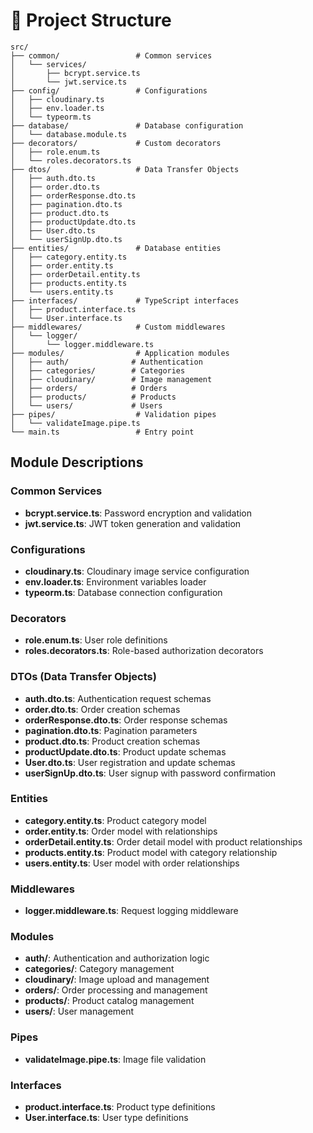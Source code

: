 # 📁 Project Structure

```
src/
├── common/                 # Common services
│   └── services/
│       ├── bcrypt.service.ts
│       └── jwt.service.ts
├── config/                 # Configurations
│   ├── cloudinary.ts
│   ├── env.loader.ts
│   └── typeorm.ts
├── database/               # Database configuration
│   └── database.module.ts
├── decorators/             # Custom decorators
│   ├── role.enum.ts
│   └── roles.decorators.ts
├── dtos/                   # Data Transfer Objects
│   ├── auth.dto.ts
│   ├── order.dto.ts
│   ├── orderResponse.dto.ts
│   ├── pagination.dto.ts
│   ├── product.dto.ts
│   ├── productUpdate.dto.ts
│   ├── User.dto.ts
│   └── userSignUp.dto.ts
├── entities/               # Database entities
│   ├── category.entity.ts
│   ├── order.entity.ts
│   ├── orderDetail.entity.ts
│   ├── products.entity.ts
│   └── users.entity.ts
├── interfaces/             # TypeScript interfaces
│   ├── product.interface.ts
│   └── User.interface.ts
├── middlewares/            # Custom middlewares
│   └── logger/
│       └── logger.middleware.ts
├── modules/                # Application modules
│   ├── auth/              # Authentication
│   ├── categories/        # Categories
│   ├── cloudinary/        # Image management
│   ├── orders/            # Orders
│   ├── products/          # Products
│   └── users/             # Users
├── pipes/                  # Validation pipes
│   └── validateImage.pipe.ts
└── main.ts                 # Entry point
```

## Module Descriptions

### Common Services

- **bcrypt.service.ts**: Password encryption and validation
- **jwt.service.ts**: JWT token generation and validation

### Configurations

- **cloudinary.ts**: Cloudinary image service configuration
- **env.loader.ts**: Environment variables loader
- **typeorm.ts**: Database connection configuration

### Decorators

- **role.enum.ts**: User role definitions
- **roles.decorators.ts**: Role-based authorization decorators

### DTOs (Data Transfer Objects)

- **auth.dto.ts**: Authentication request schemas
- **order.dto.ts**: Order creation schemas
- **orderResponse.dto.ts**: Order response schemas
- **pagination.dto.ts**: Pagination parameters
- **product.dto.ts**: Product creation schemas
- **productUpdate.dto.ts**: Product update schemas
- **User.dto.ts**: User registration and update schemas
- **userSignUp.dto.ts**: User signup with password confirmation

### Entities

- **category.entity.ts**: Product category model
- **order.entity.ts**: Order model with relationships
- **orderDetail.entity.ts**: Order detail model with product relationships
- **products.entity.ts**: Product model with category relationship
- **users.entity.ts**: User model with order relationships

### Middlewares

- **logger.middleware.ts**: Request logging middleware

### Modules

- **auth/**: Authentication and authorization logic
- **categories/**: Category management
- **cloudinary/**: Image upload and management
- **orders/**: Order processing and management
- **products/**: Product catalog management
- **users/**: User management

### Pipes

- **validateImage.pipe.ts**: Image file validation

### Interfaces

- **product.interface.ts**: Product type definitions
- **User.interface.ts**: User type definitions
